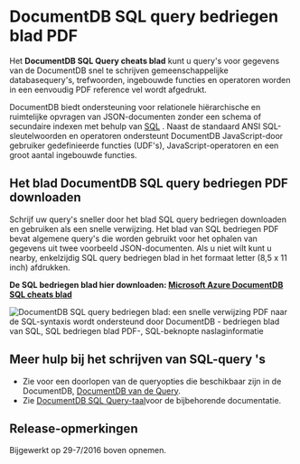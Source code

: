 <properties 
    pageTitle="DocumentDB SQL bedriegen blad PDF | Microsoft Azure" 
    description="Afdrukbare SQL bedriegen blad PDF die u helpt bij DocumentDB van SQL-syntaxis voor de query JSON-documenten in de database NoSQL - naslag SQL gebruiken" 
    keywords="bedriegen-blad SQL, sql bedriegen blad pdf, sql query bedriegen blad"
    services="documentdb" 
    documentationCenter="" 
    authors="mimig1" 
    manager="jhubbard" 
    editor="monicar"/>

<tags 
    ms.service="documentdb" 
    ms.workload="data-services" 
    ms.tgt_pltfrm="na" 
    ms.devlang="na" 
    ms.topic="article" 
    ms.date="10/26/2016" 
    ms.author="mimig"/>

# <a name="documentdb-sql-query-cheat-sheet-pdf"></a>DocumentDB SQL query bedriegen blad PDF

Het **DocumentDB SQL Query cheats blad** kunt u query's voor gegevens van de DocumentDB snel te schrijven gemeenschappelijke databasequery's, trefwoorden, ingebouwde functies en operatoren worden in een eenvoudig PDF reference vel wordt afgedrukt. 

DocumentDB biedt ondersteuning voor relationele hiërarchische en ruimtelijke opvragen van JSON-documenten zonder een schema of secundaire indexen met behulp van [SQL](documentdb-sql-query.md) . Naast de standaard ANSI SQL-sleutelwoorden en operatoren ondersteunt DocumentDB JavaScript-door gebruiker gedefinieerde functies (UDF's), JavaScript-operatoren en een groot aantal ingebouwde functies.

## <a name="download-the-documentdb-sql-query-cheat-sheet-pdf"></a>Het blad DocumentDB SQL query bedriegen PDF downloaden

Schrijf uw query's sneller door het blad SQL query bedriegen downloaden en gebruiken als een snelle verwijzing. Het blad van SQL bedriegen PDF bevat algemene query's die worden gebruikt voor het ophalen van gegevens uit twee voorbeeld JSON-documenten. Als u niet wilt kunt u nearby, enkelzijdig SQL query bedriegen blad in het formaat letter (8,5 x 11 inch) afdrukken.

**De SQL bedriegen blad hier downloaden: [Microsoft Azure DocumentDB SQL cheats blad](http://go.microsoft.com/fwlink/?LinkId=623215)**

![DocumentDB SQL query bedriegen blad: een snelle verwijzing PDF naar de SQL-syntaxis wordt ondersteund door DocumentDB - bedriegen blad van SQL, SQL bedriegen blad PDF-, SQL-beknopte naslaginformatie][cheat-sheet]

[cheat-sheet]: ./media/documentdb-sql-query-cheat-sheet/microsoft-documentdb-sql-query-cheat-sheet-v4.png


## <a name="more-help-with-writing-sql-queries"></a>Meer hulp bij het schrijven van SQL-query 's

- Zie voor een doorlopen van de queryopties die beschikbaar zijn in de DocumentDB, [DocumentDB van de Query](documentdb-sql-query.md).
- Zie [DocumentDB SQL Query-taal](https://msdn.microsoft.com/library/azure/dn782250.aspx)voor de bijbehorende documentatie.

## <a name="release-notes"></a>Release-opmerkingen

Bijgewerkt op 29-7/2016 boven opnemen.
